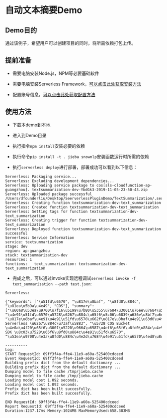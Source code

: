 # 自动文本摘要Demo

## Demo目的

通过该例子，希望用户可以创建项目的同时，将所需依赖打包上传。

## 提前准备

* 需要电脑安装Node.js，NPM等必要基础软件

* 需要电脑安装Serverless Framework，[可以点击此处获取安装方法](https://github.com/serverless-tencent/serverless-tencent-scf/blob/master/docs/zh/%E5%BF%AB%E9%80%9F%E5%AE%89%E8%A3%85.md)

* 配置账号信息，[可以点击此处获取配置方法](https://github.com/serverless-tencent/serverless-tencent-scf/blob/master/docs/zh/%E9%85%8D%E7%BD%AE%E8%B4%A6%E5%8F%B7.md)

## 使用方法

* 下载本demo到本地

* 进入到Demo目录

* 执行指令`npm install`安装必要的依赖

* 执行命令`pip install -t . jieba snownlp`安装函数运行时所需的依赖

* 执行`serverless deploy`进行部署，部署成功可以看到以下信息：

```text
Serverless: Packaging service...
Serverless: Excluding development dependencies...
Serverless: Uploading service package to cos[sls-cloudfunction-ap-guangzhou]. textsummarization-dev-YbdGk3-2019-11-05-23-50-43.zip
Serverless: Uploaded package successful /Users/dfounderliu/Desktop/SeerverlessPluginDemo/TextSummarization/.serverless/textsummarization.zip
Serverless: Creating function textsummarization-dev-text_summarization
Serverless: Created function textsummarization-dev-text_summarization
Serverless: Setting tags for function textsummarization-dev-text_summarization
Serverless: Creating trigger for function textsummarization-dev-text_summarization
Serverless: Deployed function textsummarization-dev-text_summarization successful
Serverless: Service Information
service: textsummarization 
stage: dev 
region: ap-guangzhou 
stack: textsummarization-dev
resources: 1
functions:   text_summarization: textsummarization-dev-text_summarization

```

* 完成之后，可以通过invoke实现远程调试`serverless invoke -f text_summarization --path test.json`:
```text
Serverless: 

{"keywords": ["\u51fd\u6570", "\u817e\u8baf", "\u8fd0\u884c", "\u81ea\u5b9a\u4e49", "COS"], "summary": ["\u60a8\u53ea\u9700\u7f16\u5199\u7b80\u5355\u7684\u3001\u76ee\u7684\u5355\u4e00\u7684\u4e91\u51fd\u6570\u5373\u53ef\u5c06\u5b83\u4e0e\u60a8\u7684\u817e\u8baf\u4e91\u57fa\u7840\u8bbe\u65bd\u53ca\u5176\u4ed6\u4e91\u670d\u52a1\u4ea7\u751f\u7684\u4e8b\u4ef6\u5173\u8054", "\u4e91\u51fd\u6570\u5728\u6267\u884c\u65f6\u5c06\u6839\u636e\u8bf7\u6c42\u8d1f\u8f7d\u6269\u7f29\u5bb9", "\u817e\u8baf\u4e91\u4e91\u51fd\u6570\u662f\u817e\u8baf\u4e91\u63d0\u4f9b\u7684 Serverless \u6267\u884c\u73af\u5883", "\u5728 COS Bucket \u4e0a\u4f20\u65f6\u3001\u5220\u9664\u6587\u4ef6\u65f6\u8fd0\u884c\u4e91\u51fd\u6570\u3001\u5e94\u7528\u7a0b\u5e8f\u901a\u8fc7 SDK \u8c03\u7528\u65f6\u8fd0\u884c\u4e91\u51fd\u6570", "\u53ea\u9700\u4e3a\u8fd0\u884c\u4e2d\u7684\u4e91\u51fd\u6570\u4ed8\u8d39"]}

----------
Log: 
START RequestId: 69ff3f4a-ffe4-11e9-a60a-525400cdceed
Event RequestId: 69ff3f4a-ffe4-11e9-a60a-525400cdceed
Building prefix dict from the default dictionary ...
Building prefix dict from the default dictionary ...
Dumping model to file cache /tmp/jieba.cache
Dumping model to file cache /tmp/jieba.cache
Loading model cost 1.092 seconds.
Loading model cost 1.092 seconds.
Prefix dict has been built succesfully.
Prefix dict has been built succesfully.

END RequestId: 69ff3f4a-ffe4-11e9-a60a-525400cdceed
Report RequestId: 69ff3f4a-ffe4-11e9-a60a-525400cdceed Duration:1237.17ms Memory:1024MB MaxMemoryUsed:658.383MB

```
